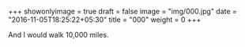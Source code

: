 +++
showonlyimage = true
draft = false
image = "img/000.jpg"
date = "2016-11-05T18:25:22+05:30"
title = "000"
weight = 0
+++

And I would walk 10,000 miles.

